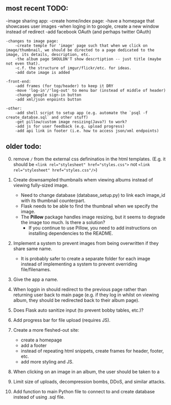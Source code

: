 ## most recent TODO:
-image sharing app:
	-create home/index page:
		-have a homepage that showcases user images
	-when loging in to google, create a new window instead of redirect
	-add facebook OAuth (and perhaps twitter OAuth)

	-changes to image page:
		-create temple for 'image' page such that when we click on image/thumbnail, we should be directed to a page dedicated to the image, its details, description, etc.
		-the album page SHOULDN'T show descrtiption -- just title (maybe not even that). 
		-c.f. the structure of imgur/flickr/etc. for ideas.
		-add date image is added

	-front-end:
		-add frames (for top/header) to keep it DRY
		-move 'log-in'/'log-out' to menu bar (instead of middle of header)
		-change google sign-in button
		-add xml/json enpoints button

	-other:
		-add shell script to setup app (e.g. automate the `psql -f create_databse.sql` and other stuff)
		-get pillow/custom image resizing(Java?) to work?
		-add js for user feedback (e.g. upload progress)
		-add api link in footer (i.e. how to access json/xml endpoints)

## older todo:
0) remove `/` from the external css defininatios in the html templates. (E.g. it should be `<link rel="stylesheet" href="styles.css">` not `<link rel="stylesheet" href="styles.css"/>`)

1) Create downsampled thumbnails whem viewing albums instead of viewing fully-sized image.
    - Need to change database (database_setup.py) to link each image_id with its thumbnail counterpart.
    - Flask needs to be able to find the thumbnail when we specify the image.
    - The **Pillow** package handles image resizing, but it seems to degrade the image too much. Is there a solution?
        - If you continue to use Pillow, you need to add instructions on installing dependencies to the README.
2) Implement a system to prevent images from being overwritten if they share same name.
    - It is probably safer to create a separate folder for each image instead of implementing a system to prevent overriding file/filenames.
3) Give the app a name.
4) When loggin in should redirect to the previous page rather than returning user back to main page (e.g. if they log in whilst on viewing album, they should be redirected back to their album page).
5) Does Flask auto sanitize input (to prevent bobby tables, etc.)?
6) Add progress bar for file upload (requires JS).
7) Create a more fleshed-out site:
    - create a homepage
    - add a footer
    - instead of repeating html snippets, create frames for header, footer, etc.
    - add more styling and JS.
8) When clicking on an image in an album, the user should be taken to a 
9) Limit size of uploads, decompression bombs, DDoS, and similar attacks.
10) Add function to main Python file to connect to and create database instead of using .sql file.